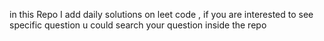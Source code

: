 in this Repo I add daily solutions on leet code , if you are interested to see specific question u could search your question inside the repo

